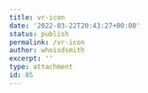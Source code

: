 ```yaml
---
title: vr-icon
date: '2022-03-22T20:43:27+00:00'
status: publish
permalink: /vr-icon
author: whoisdsmith
excerpt: ''
type: attachment
id: 85
---
```

<!DOCTYPE html PUBLIC "-//W3C//DTD HTML 4.0 Transitional//EN" "http://www.w3.org/TR/REC-html40/loose.dtd">
<?xml encoding="UTF-8">
